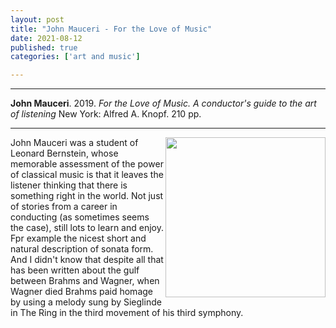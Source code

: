 ```yaml
---
layout: post
title: "John Mauceri - For the Love of Music"
date: 2021-08-12
published: true
categories: ['art and music']

---
```



***
<b>John Mauceri</b>. 2019. _For the Love of Music. A conductor's guide to the art of listening_  New York: Alfred A. Knopf. 210 pp.

***

<img align="right" src="http://knopfdoubleday.com/wp-content/uploads/2019/09/FOR-LOVE-OF-MUSIC-jkt-for-web.jpg"  width="256"  alt="">

John Mauceri was a student of Leonard Bernstein, whose memorable assessment of the power of classical music is that it leaves the listener thinking that there is something right in the world.  Not just of stories from a career in conducting (as sometimes seems the case), still lots to learn and enjoy.  Fpr example the nicest short and natural description of sonata form.  And I didn't know that despite all that has been written about the gulf between Brahms and Wagner, when Wagner died Brahms paid homage by using a melody sung by Sieglinde in The Ring in the third movement of his third symphony.    

